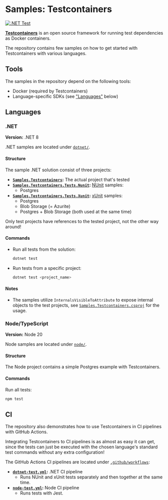 # Samples: Testcontainers

[![.NET Test](https://github.com/iiroki/samples-testcontainers/actions/workflows/dotnet-test.yml/badge.svg)](https://github.com/iiroki/samples-testcontainers/actions/workflows/dotnet-test.yml)

[**Testcontainers**](https://testcontainers.com/) is an open source framework for
running test dependencies as Docker containers.

The repository contains few samples on how to get started with Testcontainers with various languages.

## Tools

The samples in the repository depend on the following tools:
- Docker (required by Testcontainers)
- Language-specific SDKs (see ["Languages"](#languages) below)

## Languages

### .NET

**Version:** .NET 8

.NET samples are located under [`dotnet/`](./dotnet/).

#### Structure

The sample .NET solution consist of three projects:

- **[`Samples.Testcontainers`](./dotnet/Samples.Testcontainers/):** The actual project that's tested
- **[`Samples.Testcontainers.Tests.Nunit`](./dotnet/Samples.Testcontainers.Tests.Nunit/):**
  [NUnit](https://nunit.org/) samples:
    - Postgres
- **[`Samples.Testcontainers.Tests.Xunit`](./dotnet/Samples.Testcontainers.Tests.Xunit/):**
  [xUnit](https://xunit.net/) samples:
    - Postgres
    - Blob Storage (= Azurite)
    - Postgres + Blob Storage (both used at the same time)


Only test projects have references to the tested project, not the other way around!

#### Commands

- Run all tests from the solution:
    ```bash
    dotnet test
    ```

- Run tests from a specific project:
    ```bash
    dotnet test <project_name>
    ```

#### Notes

- The samples utilize `InternalsVisibleToAttribute` to expose internal objects to the test projects,
  see [`Samples.Testcontainers.csproj`](./dotnet/Samples.Testcontainers/Samples.Testcontainers.csproj) for the usage.

### Node/TypeScript

**Version:** Node 20

Node samples are located under [`node/`](./node/).

#### Structure

The Node project contains a simple Postgres example with Testcontainers.

#### Commands

Run all tests:
```bash
npm test
```

## CI

The repository also demonstrates how to use Testcontainers in CI pipelines with GitHub Actions.

Integrating Testcontainers to CI pipelines is as almost as easy it can get,
since the tests can just be executed with the chosen language's standard test commands
without any extra configuration!

The GitHub Actions CI pipelines are located under [`.github/workflows`](./.github/workflows/):
- **[`dotnet-test.yml`](./.github/workflows/dotnet-test.yml):** .NET CI pipeline
    - Runs NUnit and xUnit tests separately and then together at the same time.
- **[`node-test.yml`](./.github/workflows/node-test.yml):** Node CI pipeline
    - Runs tests with Jest.
